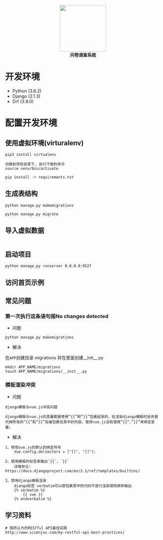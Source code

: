 <div align="center">
  <img src="http://47.94.172.250:33334/static/frontend/head_portrait/logo@2x.png?t=1542252961.100895" width="150px">
  <br>
  <strong>问卷调查系统</strong>
</div>

# 开发环境

* Python (3.6.2)
* Django (2.1.3)
* Drf (3.9.0)

# 配置开发环境

## 使用虚拟环境(virturalenv)

```
pip3 install virtualenv

切换到项目目录下, 执行下面的命令
source venv/bin/activate

pip install -r requirements.txt

```

## 生成表结构

```
python manage.py makemigrations

python manage.py migrate
```

## 导入虚拟数据

```

```

## 启动项目

```
python manage.py runserver 0.0.0.0:9527
```

## 访问首页示例

## 常见问题

### 第一次执行这条语句报No changes detected

* 问题

```
python manage.py makemigrations
```

* 解决

在`APP`创建目录 migrations 并在里面创建__init__.py
```
mkdir APP_NAME/migrations
touch APP_NAME/migrations/__init__.py
```

### 模板渲染冲突

* 问题

```
django模板与vue.js冲突问题

django模板与vue.js的变量都是使用“{{”和“}}”包裹起来的，在渲染django模板时会先替代掉所有的“{{”和“}}”及被包裹在其中的内容，使得vue.js没有使用”{{“、”}}”来绑定变量。

```

* 解决

```
1、修改vue.js的默认的绑定符号
    Vue.config.delimiters = ["[[", "]]"];
    
2、使用模板的标签来输出`{{`、`}}`
    详情参见: https://docs.djangoproject.com/en/2.1/ref/templates/builtins/
    
3、禁用django模板渲染
    django标签 verbatim可以使包裹其中的代码不进行渲染保持原样输出
    {% verbatim %}
        {{ vue }}
    {% endverbatim %}
```

## 学习资料

```
# 我所认为的RESTful API最佳实践
http://www.scienjus.com/my-restful-api-best-practices/
```

